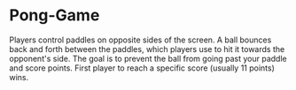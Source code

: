 # Pong-Game
Players control paddles on opposite sides of the screen. A ball bounces back and forth between the paddles, which players use to hit it towards the opponent's side. The goal is to prevent the ball from going past your paddle and score points. First player to reach a specific score (usually 11 points) wins.
